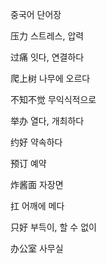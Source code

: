
중국어 단어장

压力 스트레스, 압력

过痛 잇다, 연결하다

爬上树 나무에 오르다    

不知不觉 무익식적으로      

举办 열다, 개최하다    

约好 약속하다    

预订 예약    

炸酱面 자장면     

扛 어깨에 메다      

只好 부득이, 할 수 없이     

办公室 사무실     

